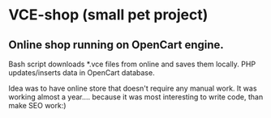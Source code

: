 # VCE-shop (small pet project)

## Online shop running on OpenCart engine.
Bash script downloads *.vce files from online and saves them locally.
PHP updates/inserts data in OpenCart database.

Idea was to have online store that doesn't require any manual work. It was working almost a year.... 
because it was most interesting to write code, than make SEO work:) 
